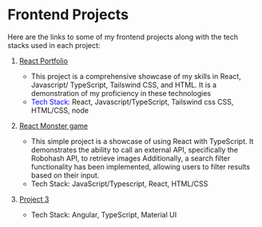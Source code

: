 # Frontend Projects

Here are the links to some of my frontend projects along with the tech stacks used in each project:

1. [React Portfolio ](https://github.com/edward232232/edward232232.github.io)
   - This project is a comprehensive showcase of my skills in React, Javascript/ TypeScript, Tailswind CSS, and HTML. It is a demonstration of my proficiency in these technologies
   - <span style="color:blue">Tech Stack:</span> React, Javascript/TypeScript, Tailswind css CSS, HTML/CSS, node

2. [React Monster game](https://github.com/edward232232/monsters)
   - This simple project is a showcase of using React with TypeScript. It demonstrates the ability to call an external API, specifically the Robohash API, to retrieve images 
     Additionally, a search filter functionality has been implemented, allowing users to filter results based on their input.
   - Tech Stack: JavaScript/Typescript, React, HTML/CSS

3. [Project 3](https://github.com/username/project3)
   - Tech Stack: Angular, TypeScript, Material UI
